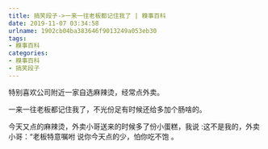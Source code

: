 ```yaml
---
title: 搞笑段子->一来一往老板都记住我了 | 糗事百科
date: 2019-11-07 03:34:58
urlname: 1902cb04ba383646f9013249a053eb30
tags: 
- 糗事百科
categories:
- 糗事百科
- 搞笑段子
---
```

特别喜欢公司附近一家自选麻辣烫，经常点外卖。

一来一往老板都记住我了，不光份足有时候还给多加个肠啥的。

今天又点的麻辣烫，外卖小哥送来的时候多了份小蛋糕，我说 :这不是我的，外卖小哥：“老板特意嘱咐 说你今天点的少，怕你吃不饱 。


